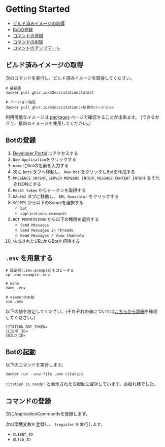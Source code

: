 # Getting Started

- [ビルド済みイメージの取得](#ビルド済みイメージの取得)
- [Botの登録](#Botの登録)
- [コマンドの登録](#コマンドの登録)
- [コマンドの削除](#コマンドの削除)
- [コマンドのアップデート](#コマンドのアップデート)

## ビルド済みイメージの取得

次のコマンドを実行し、ビルド済みイメージを取得してください。

```shell
# 最新版
docker pull ghcr.io/m2en/citation:latest

# バージョン指定
docker pull ghcr.io/m2en/citation:<任意のバージョン>
```

利用可能なイメージは [packages](https://github.com/m2en/citation/pkgs/container/citation) ページで確認することが出来ます。 (できるかぎり、最新のイメージを使用してください。)

## Botの登録

1. [Developer Portal](https://discord.com/developers/applications) にアクセスする
2. `New Application`をクリックする
3. `name` にBotの名前を入力する
4. 次に `Bots` タブへ移動し、 `New bot` をクリックしBotを作成する
5. `PRESENCE INTENT`, `SERVER MEMBERS INTENT`, `MESSAGE CONTENT INTENT` をそれぞれONにする
6. `Reset token` からトークンを取得する
7. `OAuth2` タブに移動し、 `URL Generator` をクリックする
8. `SCOPES` から以下のScopeを選択する
    - `bot`
    - `applications.commands`
9. `BOT PERMISSIONS` から以下の権限を選択する
    - `Send Messages`
    - `Send Messages in Threads`
    - `Read Messages / View Channels`
10. 生成されたURLからBotを招待する

## `.env` を用意する

```shell
# 設定例(.env.example)をコピーする
cp .env.example .env
```

```shell
# nano
nano .env

# vimmerのお前
vim .emv
```

以下の値を設定してください。(それぞれの値については[こちらから詳細](https://github.com/m2en/citation#environment-variables)を確認してください。)

```dotenv
CITATION_BOT_TOKEN=
CLIENT_ID=
GUILD_ID=
```

## Botの起動

以下のコマンドを実行します。

```shell
docker run --env-file .env citation
```

`citation is ready!` と表示されたら起動に成功しています、お疲れ様でした。

## コマンドの登録

次にApplicationCommandsを登録します。

次の環境変数を登録し、 `!register` を実行します。

- `CLIENT_ID`
- `GUILD_ID`
